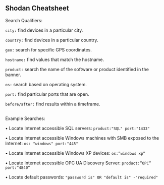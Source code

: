 ## Shodan Cheatsheet

Search Qualifiers:

```city:``` find devices in a particular city.

```country:``` find devices in a particular country.

```geo:``` search for specific GPS coordinates.

```hostname:``` find values that match the hostname.

```product:``` search the name of the software or product identified in the banner.

```os:``` search based on operating system.

```port:``` find particular ports that are open.

```before/after:``` find results within a timeframe.

##

Example Searches:

• Locate Internet accessible SQL servers: ```product:"SQL" port:"1433"```

• Locate Internet accessible Windows machines with SMB exposed to the Internet: ```os: "windows" port:"445"```

• Locate Internet accessible Windows XP devices: ```os:”windows xp”```

• Locate Internet accessible OPC UA Discovery Server: ```product:”OPC” port:”4840”```

• Locate default passwords: ```"password is" OR "default is" -"required"```
